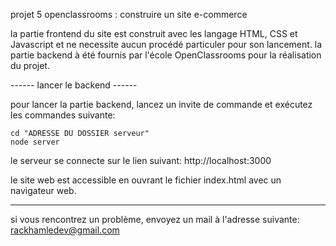 projet 5 openclassrooms : construire un site e-commerce

la partie frontend du site est construit avec les langage HTML, CSS et Javascript et ne necessite aucun procédé particuler pour son lancement.
la partie backend à été fournis par l'école OpenClassrooms pour la réalisation du projet.

------ lancer le backend ------

pour lancer la partie backend, lancez un invite de commande et exécutez les commandes suivante:

    cd "ADRESSE DU DOSSIER serveur"
    node server

le serveur se connecte sur le lien suivant:
http://localhost:3000

le site web est accessible en ouvrant le fichier index.html avec un navigateur web.

-------------------------------

si vous rencontrez un problème, envoyez un mail à l'adresse suivante:
rackhamledev@gmail.com
